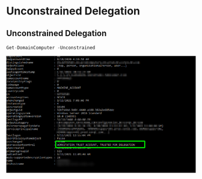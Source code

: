 # Unconstrained Delegation

## Unconstrained Delegation

```csharp
Get-DomainComputer -Unconstrained
```

![](../../../../.gitbook/assets/image%20%28274%29.png)

